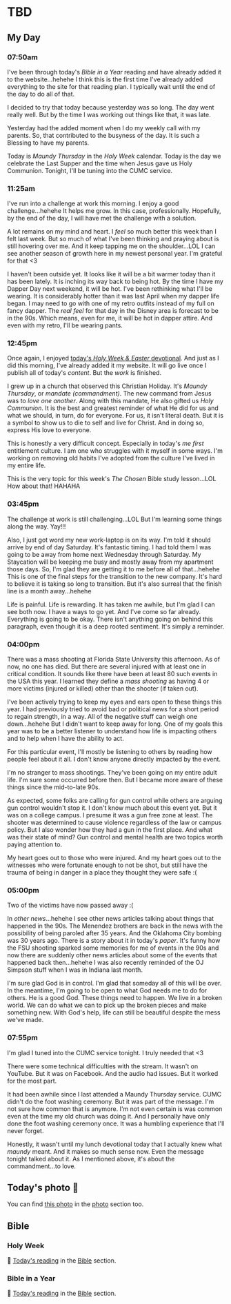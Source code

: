 # TBD

## My Day

### 07:50am

I've been through today's *Bible in a Year* reading and have already added it to the website...hehehe I think this is the first time I've already added everything to the site for that reading plan. I typically wait until the end of the day to do all of that.

I decided to try that today because yesterday was so long. The day went really well. But by the time I was working out things like that, it was late.

Yesterday had the added moment when I do my weekly call with my parents. So, that contributed to the busyness of the day. It is such a Blessing to have my parents.

Today is *Maundy Thursday* in the *Holy Week* calendar. Today is the day we celebrate the Last Supper and the time when Jesus gave us Holy Communion. Tonight, I'll be tuning into the CUMC service.

### 11:25am

I've run into a challenge at work this morning. I enjoy a good challenge...hehehe It helps me grow. In this case, professionally. Hopefully, by the end of the day, I will have met the challenge with a solution.

A lot remains on my mind and heart. I *feel* so much better this week than I felt last week. But so much of what I've been thinking and praying about is still hovering over me. And it keep tapping me on the shoulder...LOL I can see another season of growth here in my newest personal year. I'm grateful for that <3

I haven't been outside yet. It looks like it will be a bit warmer today than it has been lately. It is inching its way back to being hot. By the time I have my Dapper Day next weekend, it will be hot. I've been rethinking what I'll be wearing. It is considerably hotter than it was last April when my dapper life began. I may need to go with one of my retro outfits instead of my full on fancy dapper. The *real feel* for that day in the Disney area is forecast to be in the 90s. Which means, even for me, it will be hot in dapper attire. And even with my retro, I'll be wearing pants.

### 12:45pm

Once again, I enjoyed [today's *Holy Week & Easter* devotional](/bible/plans/holy-week-easter/5). And just as I did this morning, I've already added it my website. It will go live once I publish all of today's *content*. But the *work* is finished.

I grew up in a church that observed this Christian Holiday. It's *Maundy Thursday*, or *mandate (commandment)*. The new command from Jesus was to *love one another*. Along with this mandate, He also gifted us *Holy Communion*. It is the best and greatest reminder of what He did for us and what we should, in turn, do for everyone. For us, it isn't literal death. But it is a symbol to show us to die to self and live for Christ. And in doing so, express His love to everyone.

This is honestly a very difficult concept. Especially in today's *me first* entitlement culture. I am one who struggles with it myself in some ways. I'm working on removing old habits I've adopted from the culture I've lived in my entire life.

This is the very topic for this week's *The Chosen* Bible study lesson...LOL How about that! HAHAHA

### 03:45pm

The challenge at work is still challenging...LOL But I'm learning some things along the way. Yay!!!

Also, I just got word my new work-laptop is on its way. I'm told it should arrive by end of day Saturday. It's fantastic timing. I had told them I was going to be away from home next Wednesday through Saturday. My Staycation will be keeping me busy and mostly away from my apartment those days. So, I'm glad they are getting it to me before all of that...hehehe This is one of the final steps for the transition to the new company. It's hard to believe it is taking so long to transition. But it's also surreal that the finish line is a month away...hehehe

Life is painful. Life is rewarding. It has taken me awhile, but I'm glad I can see both now. I have a ways to go yet. And I've come so far already. Everything is going to be okay. There isn't anything going on behind this paragraph, even though it is a deep rooted sentiment. It's simply a reminder.

### 04:00pm

There was a mass shooting at Florida State University this afternoon. As of now, no one has died. But there are several injured with at least one in critical condition. It sounds like there have been at least 80 such events in the USA this year. I learned they define a *mass shooting* as having 4 or more victims (injured or killed) other than the shooter (if taken out).

I've been actively trying to keep my eyes and ears open to these things this year. I had previously tried to avoid bad or political news for a short period to regain strength, in a way. All of the negative stuff can weigh one down...hehehe But I didn't want to keep away for long. One of my goals this year was to be a better listener to understand how life is impacting others and to help when I have the ability to act.

For this particular event, I'll mostly be listening to others by reading how people feel about it all. I don't know anyone directly impacted by the event.

I'm no stranger to mass shootings. They've been going on my entire adult life. I'm sure some occurred before then. But I became more aware of these things since the mid-to-late 90s.

As expected, some folks are calling for gun control while others are arguing gun control wouldn't stop it. I don't know much about this event yet. But it was on a college campus. I presume it was a gun free zone at least. The shooter was determined to cause violence regardless of the law or campus policy. But I also wonder how they had a gun in the first place. And what was their state of mind? Gun control and mental health are two topics worth paying attention to.

My heart goes out to those who were injured. And my heart goes out to the witnesses who were fortunate enough to not be shot, but still have the trauma of being in danger in a place they thought they were safe :(

### 05:00pm

Two of the victims have now passed away :(

In *other news*...hehehe I see other news articles talking about things that happened in the 90s. The Menendez brothers are back in the news with the possibility of being paroled after 35 years. And the Oklahoma City bombing was 30 years ago. There is a story about it in today's *paper*. It's funny how the FSU shooting sparked some memories for me of events in the 90s and now there are suddenly other news articles about some of the events that happened back then...hehehe I was also recently reminded of the OJ Simpson stuff when I was in Indiana last month.

I'm sure glad God is in control. I'm glad that someday all of this will be over. In the meantime, I'm going to be open to what God needs me to do for others. He is a good God. These things need to happen. We live in a broken world. We can do what we can to pick up the broken pieces and make something new. With God's help, life can still be beautiful despite the mess we've made.

### 07:55pm

I'm glad I tuned into the CUMC service tonight. I truly needed that <3

There were some technical difficulties with the stream. It wasn't on YouTube. But it was on Facebook. And the audio had issues. But it worked for the most part.

It had been awhile since I last attended a Maundy Thursday service. CUMC didn't do the foot washing ceremony. But it was part of the message. I'm not sure how common that is anymore. I'm not even certain is was common even at the time my old church was doing it. And I personally have only done the foot washing ceremony once. It was a humbling experience that I'll never forget.

Honestly, it wasn't until my lunch devotional today that I actually knew what *maundy* meant. And it makes so much sense now. Even the message tonight talked about it. As I mentioned above, it's about the commandment...to love.



## Today's photo 📸

<!--@include: @/photos/photo-a-day/2025/04/16.md{3,}-->

You can find [this photo](/photos/photo-a-day/2025/04/16) in the [photo](/photos/) section too.

## Bible

### Holy Week

📖 [Today's reading](/bible/plans/holy-week-easter/5) in the [Bible](/bible/) section.

### Bible in a Year

📖 [Today's reading](/bible/plans/bible-in-a-year/04/17) in the [Bible](/bible/) section.